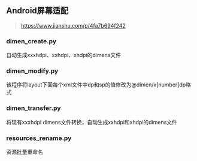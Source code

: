 ## Android屏幕适配
> https://www.jianshu.com/p/4fa7b694f242

### dimen_create.py

自动生成xxxhdpi、xxhdpi、xhdpi的dimens文件

### dimen_modify.py

该程序将layout下面每个xml文件中dp和sp的值修改为@dimen/x[number]dp格式

### dimen_transfer.py

将现有xxxhdpi dimens文件转换，自动生成xxhdpi和xhdpi的dimens文件

### resources_rename.py

资源批量重命名
